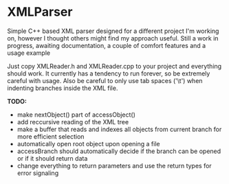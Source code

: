 # XMLParser

Simple C++ based XML parser designed for a different project I'm working on, however I thought others might find my approach useful.
Still a work in progress, awaiting documentation, a couple of comfort features and a usage example

Just copy XMLReader.h and XMLReader.cpp to your project and everything should work. 
It currently has a tendency to run forever, so be extremely careful with usage.
Also be careful to only use tab spaces ('\t') when indenting branches inside the XML file.

**TODO:**
- make nextObject() part of accessObject()
- add reccursive reading of the XML tree
- make a buffer that reads and indexes all objects from current branch for more efficient selection
- automatically open root object upon opening a file
- accessBranch should automatically decide if the branch can be opened or if it should return data
- change everything to return parameters and use the return types for error signaling
